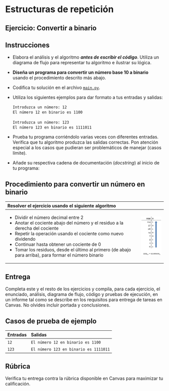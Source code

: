 # Estructuras de repetición
## Ejercicio: Convertir a binario


## Instrucciones
- Elabora el análisis y el algoritmo ***antes de escribir el código***. Utiliza un diagrama de flujo para representar tu algoritmo e ilustrar su lógica.

- **Diseña un programa para convertir un número base 10 a binario** usando el procedimiento descrito más abajo.

- Codifica tu solución en el archivo [`main.py`](/main.py).
   
- Utiliza los siguientes ejemplos para dar formato a tus entradas y salidas:
  ```
  Introduzca un número: 12
  El número 12 en binario es 1100
  
  Introduzca un número: 123
  El número 123 en binario es 1111011
  ```
  
- Prueba tu programa corriéndolo varias veces con diferentes entradas. Verifica que tu algoritmo produzca las salidas correctas. Pon atención especial a los casos que pudieran ser problemáticos de manejar (casos límite).

- Añade su respectiva cadena de documentación (*docstring*) al inicio de tu programa:
  
## Procedimiento para convertir un número en binario
|Resolver el ejercicio usando el siguiente algoritmo||
|:------------------------------|---|
|<ul><li>Dividir el número decimal entre 2</li><li>Anotar el cociente abajo del número y el residuo a la derecha del cociente</li><li>Repetir la operación usando el cociente como nuevo dividendo</li><li>Continuar hasta obtener un cociente de 0</li><li>Tomar los residuos, desde el último al primero (de abajo para arriba), para formar el número binario</li></ul>|<img src="assets/convertir-a-binario.png" width=120>|


## Entrega
Completa este y el resto de los ejercicios y compila, para cada ejercicio, el enunciado, análisis, diagrama de flujo, código y pruebas de ejecución, en un informe tal como se describe en los requisitos para entrega de tareas en Canvas. No olvides incluir portada y conclusiones.

## Casos de prueba de ejemplo
| Entradas | Salidas |
|:---------|:--------|
| `12` | `El número 12 en binario es 1100` |
| `123` | `El número 123 en binario es 1111011` |

## Rúbrica
Verifica tu entrega contra la rúbrica disponible en Canvas para maximizar tu calificación.